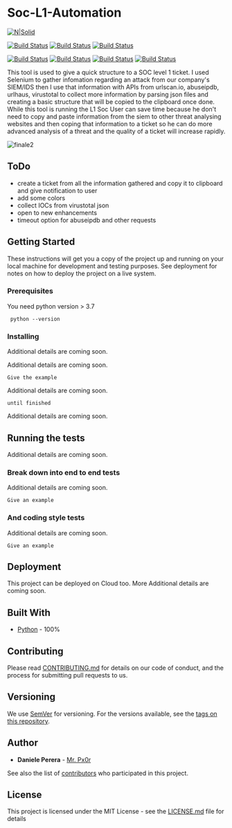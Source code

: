 # Soc-L1-Automation

[![N|Solid](https://camo.githubusercontent.com/5392ad6fb7875a2520001270f08309896b6cb25d/687474703a2f2f466f7254686542616467652e636f6d2f696d616765732f6261646765732f6d6164652d776974682d707974686f6e2e737667)](https://www.python.org/)

[![Build Status](https://img.shields.io/badge/Version-v0.0.1-brightgreen.svg)](https://shields.io/) [![Build Status](https://img.shields.io/badge/Status-Building-red.svg)](https://shields.io/) [![Build Status](https://img.shields.io/badge/Platform-windows%2Flinux-blue.svg)](https://shields.io/)

[![Build Status](https://img.shields.io/badge/API-urlscan.io-lightgrey.svg)](https://urlscan.io/) [![Build Status](https://img.shields.io/badge/API-abuseipdb-lightgrey.svg)](https://www.abuseipdb.com/) [![Build Status](https://img.shields.io/badge/API-urlhaus-lightgrey.svg)](https://urlhaus.abuse.ch/) [![Build Status](https://img.shields.io/badge/API-virustotal-lightgrey.svg)](https://www.virustotal.com/gui/home/upload) 


This tool is used to give a quick structure to a SOC level 1 ticket. I used Selenium to gather infomation regarding an attack from our company's SIEM/IDS then I use that information with APIs from urlscan.io, abuseipdb, urlhaus, virustotal to collect more information by parsing json files and creating a basic structure that will be copied to the clipboard once done. While this tool is running the L1 Soc User can save time because he don't need to copy and paste information from the siem to other threat analysing websites and then coping that information to a ticket so he can do more advanced analysis of a threat and the quality of a ticket will increase rapidly.
  
![finale2](https://user-images.githubusercontent.com/45230107/54990684-a0659000-4fbb-11e9-9abb-758f4ce3b3f1.gif)

## ToDo
  - create a ticket from all the information gathered and copy it to clipboard and give notification to user
  - add some colors
  - collect IOCs from virustotal json
  - open to new enhancements
  - timeout option for abuseipdb and other requests
  
## Getting Started

These instructions will get you a copy of the project up and running on your local machine for development and testing purposes. See deployment for notes on how to deploy the project on a live system.

### Prerequisites

You need python version > 3.7

```
 python --version
```

### Installing

Additional details are coming soon.

Additional details are coming soon.

```
Give the example
```

Additional details are coming soon.

```
until finished
```

Additional details are coming soon.

## Running the tests

Additional details are coming soon.

### Break down into end to end tests

Additional details are coming soon.

```
Give an example
```

### And coding style tests

Additional details are coming soon.

```
Give an example
```

## Deployment

This project can be deployed on Cloud too. More Additional details are coming soon.

## Built With

* [Python](https://www.python.org/) - 100%

## Contributing

Please read [CONTRIBUTING.md](https://gist.github.com/) for details on our code of conduct, and the process for submitting pull requests to us.

## Versioning

We use [SemVer](http://semver.org/) for versioning. For the versions available, see the [tags on this repository](https://github.com/danieleperera/clean_breach/tags). 

## Author

* **Daniele Perera** - [Mr. Px0r](https://github.com/danieleperera)

See also the list of [contributors](https://github.com/danieleperera/clean_breach/graphs/contributors) who participated in this project.

## License

This project is licensed under the MIT License - see the [LICENSE.md](LICENSE.md) file for details







